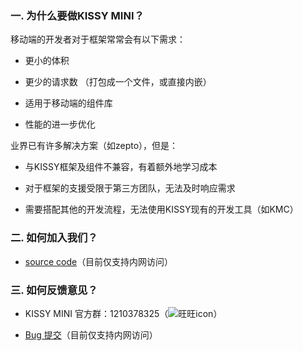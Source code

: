 ### **一. 为什么要做KISSY MINI？**

移动端的开发者对于框架常常会有以下需求：

* 更小的体积

* 更少的请求数 （打包成一个文件，或直接内嵌）

* 适用于移动端的组件库

* 性能的进一步优化

业界已有许多解决方案（如zepto），但是：

* 与KISSY框架及组件不兼容，有着额外地学习成本

* 对于框架的支援受限于第三方团队，无法及时响应需求

* 需要搭配其他的开发流程，无法使用KISSY现有的开发工具（如KMC）


### **二. 如何加入我们？**

* [source code](http://gitlab.alibaba-inc.com/kissy/m)（目前仅支持内网访问）

### **三. 如何反馈意见？**

* KISSY MINI 官方群：1210378325（![旺旺icon](http://gtms03.alicdn.com/tps/i3/T15nl.Fq8dXXcfAj_X-16-15.png)）

* [Bug 提交](http://gitlab.alibaba-inc.com/kissy/m/issues)（目前仅支持内网访问）
